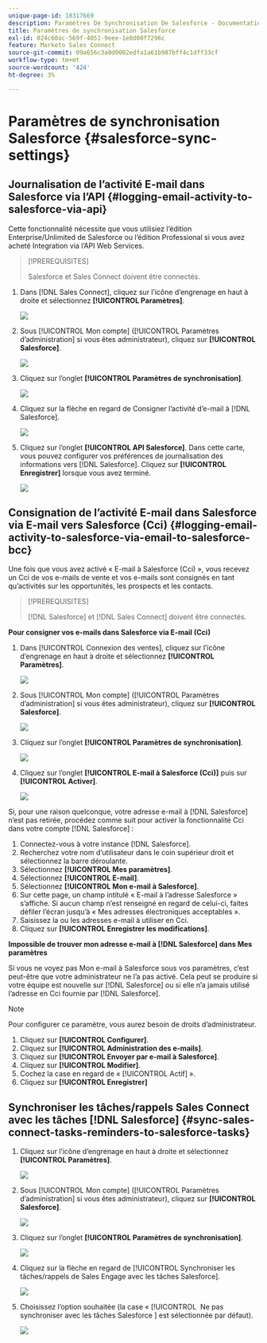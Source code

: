 ```yaml
---
unique-page-id: 18317669
description: Paramètres De Synchronisation De Salesforce - Documentation De Marketo - Documentation Du Produit
title: Paramètres de synchronisation Salesforce
exl-id: 024c60ac-569f-4051-9eee-1e8d00f7296c
feature: Marketo Sales Connect
source-git-commit: 09a656c3a0d0002edfa1a61b987bff4c1dff33cf
workflow-type: tm+mt
source-wordcount: '424'
ht-degree: 3%

---
```


# Paramètres de synchronisation Salesforce {#salesforce-sync-settings}

## Journalisation de l’activité E-mail dans Salesforce via l’API {#logging-email-activity-to-salesforce-via-api}

Cette fonctionnalité nécessite que vous utilisiez l’édition Enterprise/Unlimited de Salesforce ou l’édition Professional si vous avez acheté Integration via l’API Web Services.

>[!PREREQUISITES]
>
>Salesforce et Sales Connect doivent être connectés.

1. Dans [!DNL Sales Connect], cliquez sur l’icône d’engrenage en haut à droite et sélectionnez **[!UICONTROL Paramètres]**.

   ![](assets/one-2.png)

1. Sous [!UICONTROL Mon compte] ([!UICONTROL Paramètres d’administration] si vous êtes administrateur), cliquez sur **[!UICONTROL Salesforce]**.

   ![](assets/two-2.png)

1. Cliquez sur l’onglet **[!UICONTROL Paramètres de synchronisation]**.

   ![](assets/three-1.png)

1. Cliquez sur la flèche en regard de Consigner l’activité d’e-mail à [!DNL Salesforce].

   ![](assets/four-1.png)

1. Cliquez sur l’onglet **[!UICONTROL API Salesforce]**. Dans cette carte, vous pouvez configurer vos préférences de journalisation des informations vers [!DNL Salesforce]. Cliquez sur **[!UICONTROL Enregistrer]** lorsque vous avez terminé.

   ![](assets/five.png)

## Consignation de l’activité E-mail dans Salesforce via E-mail vers Salesforce (Cci) {#logging-email-activity-to-salesforce-via-email-to-salesforce-bcc}

Une fois que vous avez activé « E-mail à Salesforce (Cci) », vous recevez un Cci de vos e-mails de vente et vos e-mails sont consignés en tant qu’activités sur les opportunités, les prospects et les contacts.

>[!PREREQUISITES]
>
>[!DNL Salesforce] et [!DNL Sales Connect] doivent être connectés.

**Pour consigner vos e-mails dans Salesforce via E-mail (Cci)**

1. Dans [!UICONTROL Connexion des ventes], cliquez sur l’icône d’engrenage en haut à droite et sélectionnez **[!UICONTROL Paramètres]**.

   ![](assets/one-3.png)

1. Sous [!UICONTROL Mon compte] ([!UICONTROL Paramètres d’administration] si vous êtes administrateur), cliquez sur **[!UICONTROL Salesforce]**.

   ![](assets/two-3.png)

1. Cliquez sur l’onglet **[!UICONTROL Paramètres de synchronisation]**.

   ![](assets/three-1.png)

1. Cliquez sur l’onglet **[!UICONTROL E-mail à Salesforce (Cci)]** puis sur **[!UICONTROL Activer]**.

   ![](assets/six-2.png)

Si, pour une raison quelconque, votre adresse e-mail à [!DNL Salesforce] n’est pas retirée, procédez comme suit pour activer la fonctionnalité Cci dans votre compte [!DNL Salesforce] :

1. Connectez-vous à votre instance [!DNL Salesforce].
1. Recherchez votre nom d’utilisateur dans le coin supérieur droit et sélectionnez la barre déroulante.
1. Sélectionnez **[!UICONTROL Mes paramètres]**.
1. Sélectionnez **[!UICONTROL E-mail]**.
1. Sélectionnez **[!UICONTROL Mon e-mail à Salesforce]**.
1. Sur cette page, un champ intitulé « E-mail à l’adresse Salesforce » s’affiche. Si aucun champ n’est renseigné en regard de celui-ci, faites défiler l’écran jusqu’à « Mes adresses électroniques acceptables ».
1. Saisissez la ou les adresses e-mail à utiliser en Cci.
1. Cliquez sur **[!UICONTROL Enregistrer les modifications]**.

**Impossible de trouver mon adresse e-mail à [!DNL Salesforce] dans Mes paramètres**

Si vous ne voyez pas Mon e-mail à Salesforce sous vos paramètres, c’est peut-être que votre administrateur ne l’a pas activé. Cela peut se produire si votre équipe est nouvelle sur [!DNL Salesforce] ou si elle n’a jamais utilisé l’adresse en Cci fournie par [!DNL Salesforce].

>[!NOTE]
>
>Pour configurer ce paramètre, vous aurez besoin de droits d’administrateur.

1. Cliquez sur **[!UICONTROL Configurer]**.
1. Cliquez sur **[!UICONTROL Administration des e-mails]**.
1. Cliquez sur **[!UICONTROL Envoyer par e-mail à Salesforce]**.
1. Cliquez sur **[!UICONTROL Modifier]**.
1. Cochez la case en regard de « [!UICONTROL Actif] ».
1. Cliquez sur **[!UICONTROL Enregistrer]**

## Synchroniser les tâches/rappels Sales Connect avec les tâches [!DNL Salesforce] {#sync-sales-connect-tasks-reminders-to-salesforce-tasks}

1. Cliquez sur l’icône d’engrenage en haut à droite et sélectionnez **[!UICONTROL Paramètres]**.

   ![](assets/one-3.png)

1. Sous [!UICONTROL Mon compte] ([!UICONTROL Paramètres d’administration] si vous êtes administrateur), cliquez sur **[!UICONTROL Salesforce]**.

   ![](assets/two-2.png)

1. Cliquez sur l’onglet **[!UICONTROL Paramètres de synchronisation]**.

   ![](assets/three-1.png)

1. Cliquez sur la flèche en regard de [!UICONTROL Synchroniser les tâches/rappels de Sales Engage avec les tâches Salesforce].

   ![](assets/seven-2.png)

1. Choisissez l’option souhaitée (la case « [!UICONTROL &#x200B; Ne pas synchroniser avec les tâches Salesforce &#x200B;] est sélectionnée par défaut).

   ![](assets/eight.png)
